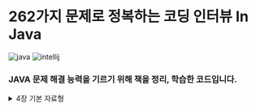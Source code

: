 # 262가지 문제로 정복하는 코딩 인터뷰 In Java

![java](https://img.shields.io/badge/Java-24.0.1-blue)
![intellij](https://img.shields.io/badge/IntelliJ%20IDEA%20Community%20Edition-2025.1-lightslategray)

### JAVA 문제 해결 능력을 기르기 위해 책을 정리, 학습한 코드입니다.

<details>
<summary>
  4장 기본 자료형
</summary>
  
  &nbsp;&nbsp;&nbsp;&nbsp;&nbsp;문제 4.1
  
  &nbsp;&nbsp;&nbsp;&nbsp;&nbsp;[패리티 계산하기(1)](https://github.com/w00lam/interviews-in-java/blob/master/src/ch04/Parity_1.java)
  &nbsp;&nbsp;&nbsp;&nbsp;&nbsp;[패리티 계산하기(2)](https://github.com/w00lam/interviews-in-java/blob/master/src/ch04/Parity_2.java)
  &nbsp;&nbsp;&nbsp;&nbsp;&nbsp;[패리티 계산하기(3)](https://github.com/w00lam/interviews-in-java/blob/master/src/ch04/Parity_3.java)
  &nbsp;&nbsp;&nbsp;&nbsp;&nbsp;[패리티 계산하기(4)](https://github.com/w00lam/interviews-in-java/blob/master/src/ch04/Parity_4.java)
  
  &nbsp;&nbsp;&nbsp;&nbsp;&nbsp;[응용(1)](https://github.com/w00lam/interviews-in-java/blob/master/src/ch04/ShiftBitToRight.java)
  &nbsp;&nbsp;&nbsp;&nbsp;&nbsp;[응용(2)](https://github.com/w00lam/interviews-in-java/blob/master/src/ch04/ModByPowerOfTwo.java)
  &nbsp;&nbsp;&nbsp;&nbsp;&nbsp;[응용(3)](https://github.com/w00lam/interviews-in-java/blob/master/src/ch04/IsPowerOfTwo.java)
  ___
  &nbsp;&nbsp;&nbsp;&nbsp;&nbsp;문제 4.2
  
  &nbsp;&nbsp;&nbsp;&nbsp;&nbsp;[비트 스왑](https://github.com/w00lam/interviews-in-java/blob/master/src/ch04/Swap.java)
  ___
  &nbsp;&nbsp;&nbsp;&nbsp;&nbsp;문제 4.3
  
  &nbsp;&nbsp;&nbsp;&nbsp;&nbsp;[비트 뒤집기](https://github.com/w00lam/interviews-in-java/blob/master/src/ch04/Reverse.java)
  ___
  &nbsp;&nbsp;&nbsp;&nbsp;&nbsp;문제 4.4
  
  &nbsp;&nbsp;&nbsp;&nbsp;&nbsp;[같은 무게를 가진 가장 가까운 정수 찾기](https://github.com/w00lam/interviews-in-java/blob/master/src/ch04/ClosestIntSameBitCount_1.java)
  &nbsp;&nbsp;&nbsp;&nbsp;&nbsp;[응용](https://github.com/w00lam/interviews-in-java/blob/master/src/ch04/ClosestIntSameBitCount_2.java)
  ___
  &nbsp;&nbsp;&nbsp;&nbsp;&nbsp;문제 4.5
  
  &nbsp;&nbsp;&nbsp;&nbsp;&nbsp;[곱셈과 덧셈 없이 x*y계산하기](https://github.com/w00lam/interviews-in-java/blob/master/src/ch04/ClosestIntSameBitCount_1.java)
  ___
  &nbsp;&nbsp;&nbsp;&nbsp;&nbsp;문제 4.6
  
  &nbsp;&nbsp;&nbsp;&nbsp;&nbsp;[x/y계산하기](https://github.com/w00lam/interviews-in-java/blob/master/src/ch04/Divide.java)
  ___
  &nbsp;&nbsp;&nbsp;&nbsp;&nbsp;문제 4.7
  
  &nbsp;&nbsp;&nbsp;&nbsp;&nbsp;[x^y계산하기](https://github.com/w00lam/interviews-in-java/blob/master/src/ch04/Power.java)
  ___
  &nbsp;&nbsp;&nbsp;&nbsp;&nbsp;문제 4.8
  
  &nbsp;&nbsp;&nbsp;&nbsp;&nbsp;[숫자 뒤집기](https://github.com/w00lam/interviews-in-java/blob/master/src/ch04/Reverse.java)
  ___
  &nbsp;&nbsp;&nbsp;&nbsp;&nbsp;문제 4.9
  
  &nbsp;&nbsp;&nbsp;&nbsp;&nbsp;[회문 확인하기](https://github.com/w00lam/interviews-in-java/blob/master/src/ch04/IsPalindromeNumber.java)
  ___
  &nbsp;&nbsp;&nbsp;&nbsp;&nbsp;문제 4.10
  
  &nbsp;&nbsp;&nbsp;&nbsp;&nbsp;[임의의 숫자를 균등한 확률로 생성하기](https://github.com/w00lam/interviews-in-java/blob/master/src/ch04/UniformRandom.java)
  ___
  &nbsp;&nbsp;&nbsp;&nbsp;&nbsp;문제 4.11
  
  &nbsp;&nbsp;&nbsp;&nbsp;&nbsp;[사각형이 겹치는지 확인하기](https://github.com/w00lam/interviews-in-java/blob/master/src/ch04/IntersectRectangle_1.java)
  &nbsp;&nbsp;&nbsp;&nbsp;&nbsp;[응용(1)](https://github.com/w00lam/interviews-in-java/blob/master/src/ch04/IsRectangle.java)
  &nbsp;&nbsp;&nbsp;&nbsp;&nbsp;[응용(2)](https://github.com/w00lam/interviews-in-java/blob/master/src/ch04/IntersectRectangle_2.java)
</details>
